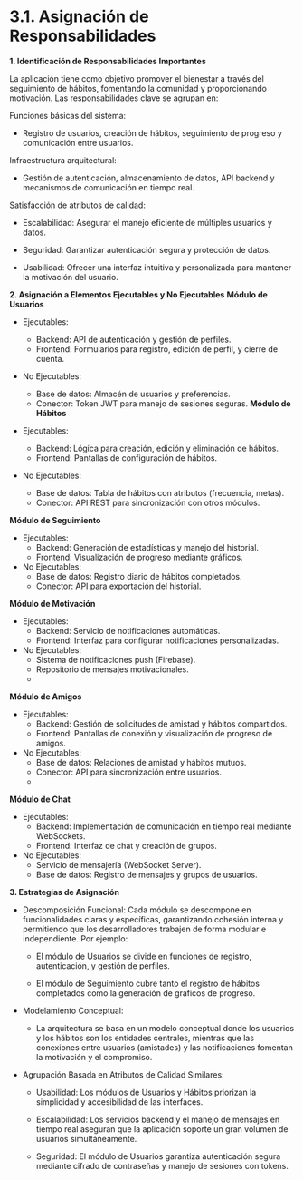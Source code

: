 # 3.1. Asignación de Responsabilidades


**1. Identificación de Responsabilidades Importantes**

La aplicación tiene como objetivo promover el bienestar a través del seguimiento de hábitos, fomentando la comunidad y proporcionando motivación. Las responsabilidades clave se agrupan en:

Funciones básicas del sistema: 
 - Registro de usuarios, creación de hábitos, seguimiento de progreso y comunicación entre usuarios. 

Infraestructura arquitectural:
- Gestión de autenticación, almacenamiento de datos, API backend y mecanismos de comunicación en tiempo real.

Satisfacción de atributos de calidad:

 - Escalabilidad: Asegurar el manejo eficiente de múltiples usuarios y datos.

 - Seguridad: Garantizar autenticación segura y protección de datos.

 - Usabilidad: Ofrecer una interfaz intuitiva y personalizada para mantener la motivación del usuario.

**2. Asignación a Elementos Ejecutables y No Ejecutables**
**Módulo de Usuarios**

- Ejecutables:
  - Backend: API de autenticación y gestión de perfiles.
  - Frontend: Formularios para registro, edición de perfil, y cierre de cuenta.
- No Ejecutables:
  - Base de datos: Almacén de usuarios y preferencias.
  - Conector: Token JWT para manejo de sesiones seguras.
**Módulo de Hábitos**

- Ejecutables:
  - Backend: Lógica para creación, edición y eliminación de hábitos.
  - Frontend: Pantallas de configuración de hábitos.
- No Ejecutables:
  - Base de datos: Tabla de hábitos con atributos (frecuencia, metas).
  - Conector: API REST para sincronización con otros módulos.

**Módulo de Seguimiento**

- Ejecutables:
  - Backend: Generación de estadísticas y manejo del historial.
  - Frontend: Visualización de progreso mediante gráficos.
- No Ejecutables:
  - Base de datos: Registro diario de hábitos completados.
  - Conector: API para exportación del historial.

**Módulo de Motivación**

- Ejecutables:
  - Backend: Servicio de notificaciones automáticas.
  - Frontend: Interfaz para configurar notificaciones personalizadas.
- No Ejecutables:
  - Sistema de notificaciones push (Firebase).
  - Repositorio de mensajes motivacionales.
  - 
**Módulo de Amigos**

- Ejecutables:
  - Backend: Gestión de solicitudes de amistad y hábitos compartidos.
  - Frontend: Pantallas de conexión y visualización de progreso de amigos.
- No Ejecutables:
  - Base de datos: Relaciones de amistad y hábitos mutuos.
  - Conector: API para sincronización entre usuarios.
  - 
**Módulo de Chat**

- Ejecutables:
   - Backend: Implementación de comunicación en tiempo real mediante WebSockets.
   - Frontend: Interfaz de chat y creación de grupos.
- No Ejecutables:
  -  Servicio de mensajería (WebSocket Server).
  -  Base de datos: Registro de mensajes y grupos de usuarios.

**3. Estrategias de Asignación**

- Descomposición Funcional:
Cada módulo se descompone en funcionalidades claras y específicas, garantizando cohesión interna y permitiendo que los desarrolladores trabajen de forma modular e independiente. Por ejemplo:

  - El módulo de Usuarios se divide en funciones de registro, autenticación, y gestión de perfiles.

  - El módulo de Seguimiento cubre tanto el registro de hábitos completados como la generación de gráficos de progreso.

- Modelamiento Conceptual:

  - La arquitectura se basa en un modelo conceptual donde los usuarios y los hábitos son los entidades centrales, mientras que las conexiones entre usuarios (amistades) y las notificaciones fomentan la motivación y el compromiso.

- Agrupación Basada en Atributos de Calidad Similares:

  - Usabilidad: Los módulos de Usuarios y Hábitos priorizan la simplicidad y accesibilidad de las interfaces.

  - Escalabilidad: Los servicios backend y el manejo de mensajes en tiempo real aseguran que la aplicación soporte un gran volumen de usuarios simultáneamente.

  - Seguridad: El módulo de Usuarios garantiza autenticación segura mediante cifrado de contraseñas y manejo de sesiones con tokens.
